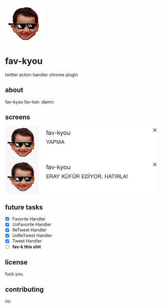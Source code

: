 ![Logo](https://raw.githubusercontent.com/erayarslan/fav-kyou/master/assert/icon128.png)

# fav-kyou

twitter action handler chrome plugin

## about

fav-kyou fav-kan :damn:

## screens

![screens](https://raw.githubusercontent.com/erayarslan/fav-kyou/master/screens.png)

## future tasks

- [x] Favorite Handler
- [x] UnFavorite Handler
- [x] ReTweet Handler
- [x] UnReTweet Handler
- [x] Tweet Handler
- [ ] **fav-k this shit**

## license

fuck you.

## contributing

no.
